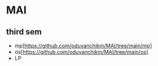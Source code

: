 # MAI
## third sem
- mp[https://github.com/oduvanchikm/MAI/tree/main/mp]
- os[https://github.com/oduvanchikm/MAI/tree/main/os]
- LP
